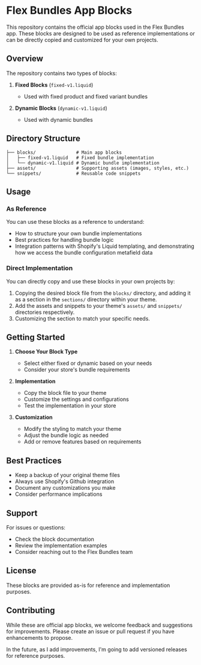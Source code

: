 # Flex Bundles App Blocks

This repository contains the official app blocks used in the Flex Bundles app. These blocks are designed to be used as reference implementations or can be directly copied and customized for your own projects.

## Overview

The repository contains two types of blocks:

1. **Fixed Blocks** (`fixed-v1.liquid`)
   - Used with fixed product and fixed variant bundles

2. **Dynamic Blocks** (`dynamic-v1.liquid`)
   - Used with dynamic bundles

## Directory Structure

```
├── blocks/               # Main app blocks
│   ├── fixed-v1.liquid   # Fixed bundle implementation
│   └── dynamic-v1.liquid # Dynamic bundle implementation
├── assets/               # Supporting assets (images, styles, etc.)
└── snippets/             # Reusable code snippets
```

## Usage

### As Reference
You can use these blocks as a reference to understand:
- How to structure your own bundle implementations
- Best practices for handling bundle logic
- Integration patterns with Shopify's Liquid templating, and demonstrating how we access the bundle configuration metafield data

### Direct Implementation
You can directly copy and use these blocks in your own projects by:
1. Copying the desired block file from the `blocks/` directory, and adding it as a section in the `sections/` directory within your theme.
2. Add the assets and snippets to your theme's `assets/` and `snippets/` directories respectively.
3. Customizing the section to match your specific needs.

## Getting Started

1. **Choose Your Block Type**
   - Select either fixed or dynamic based on your needs
   - Consider your store's bundle requirements

2. **Implementation**
   - Copy the block file to your theme
   - Customize the settings and configurations
   - Test the implementation in your store

3. **Customization**
   - Modify the styling to match your theme
   - Adjust the bundle logic as needed
   - Add or remove features based on requirements

## Best Practices

- Keep a backup of your original theme files
- Always use Shopify's Github integration
- Document any customizations you make
- Consider performance implications

## Support

For issues or questions:
- Check the block documentation
- Review the implementation examples
- Consider reaching out to the Flex Bundles team

## License

These blocks are provided as-is for reference and implementation purposes.

## Contributing

While these are official app blocks, we welcome feedback and suggestions for improvements. Please create an issue or pull request if you have enhancements to propose. 

In the future, as I add improvements, I'm going to add versioned releases for reference purposes.
